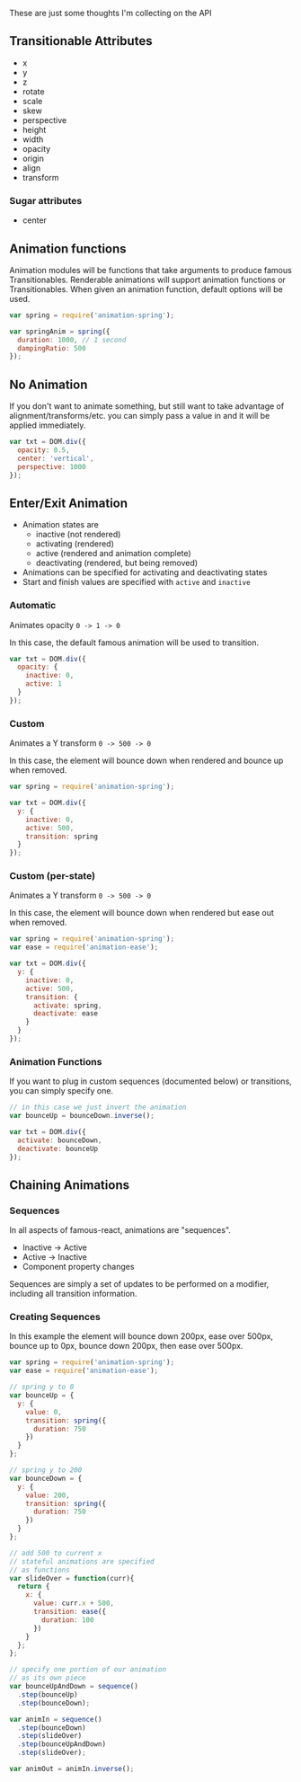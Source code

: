 These are just some thoughts I'm collecting on the API

## Transitionable Attributes

- x
- y
- z
- rotate
- scale
- skew
- perspective
- height
- width
- opacity
- origin
- align
- transform

### Sugar attributes

- center

## Animation functions

Animation modules will be functions that take arguments to produce famous Transitionables. Renderable animations will support animation functions or Transitionables. When given an animation function, default options will be used.

```js
var spring = require('animation-spring');

var springAnim = spring({
  duration: 1000, // 1 second
  dampingRatio: 500
});
```

## No Animation

If you don't want to animate something, but still want to take advantage of alignment/transforms/etc. you can simply pass a value in and it will be applied immediately.

```js
var txt = DOM.div({
  opacity: 0.5,
  center: 'vertical',
  perspective: 1000
});
```

## Enter/Exit Animation

- Animation states are
  - inactive (not rendered)
  - activating (rendered)
  - active (rendered and animation complete)
  - deactivating (rendered, but being removed)
- Animations can be specified for activating and deactivating states
- Start and finish values are specified with `active` and `inactive`

### Automatic

Animates opacity `0 -> 1 -> 0`

In this case, the default famous animation will be used to transition.

```js
var txt = DOM.div({
  opacity: {
    inactive: 0,
    active: 1
  }
});
```

### Custom

Animates a Y transform `0 -> 500 -> 0`

In this case, the element will bounce down when rendered and bounce up when removed.

```js
var spring = require('animation-spring');

var txt = DOM.div({
  y: {
    inactive: 0,
    active: 500,
    transition: spring
  }
});
```

### Custom (per-state)

Animates a Y transform `0 -> 500 -> 0`

In this case, the element will bounce down when rendered but ease out when removed.

```js
var spring = require('animation-spring');
var ease = require('animation-ease');

var txt = DOM.div({
  y: {
    inactive: 0,
    active: 500,
    transition: {
      activate: spring,
      deactivate: ease
    }
  }
});
```

### Animation Functions

If you want to plug in custom sequences (documented below) or transitions, you can simply specify one.

```js
// in this case we just invert the animation
var bounceUp = bounceDown.inverse();

var txt = DOM.div({
  activate: bounceDown,
  deactivate: bounceUp
});
```

## Chaining Animations

### Sequences

In all aspects of famous-react, animations are "sequences".

- Inactive -> Active
- Active -> Inactive
- Component property changes

Sequences are simply a set of updates to be performed on a modifier, including all transition information.

### Creating Sequences

In this example the element will bounce down 200px, ease over 500px, bounce up to 0px, bounce down 200px, then ease over 500px.

```js
var spring = require('animation-spring');
var ease = require('animation-ease');

// spring y to 0
var bounceUp = {
  y: {
    value: 0,
    transition: spring({
      duration: 750
    })
  }
};

// spring y to 200
var bounceDown = {
  y: {
    value: 200,
    transition: spring({
      duration: 750
    })
  }
};

// add 500 to current x
// stateful animations are specified
// as functions
var slideOver = function(curr){
  return {
    x: {
      value: curr.x + 500,
      transition: ease({
        duration: 100
      })
    }
  };
};

// specify one portion of our animation
// as its own piece
var bounceUpAndDown = sequence()
  .step(bounceUp)
  .step(bounceDown);

var animIn = sequence()
  .step(bounceDown)
  .step(slideOver)
  .step(bounceUpAndDown)
  .step(slideOver);

var animOut = animIn.inverse();
```